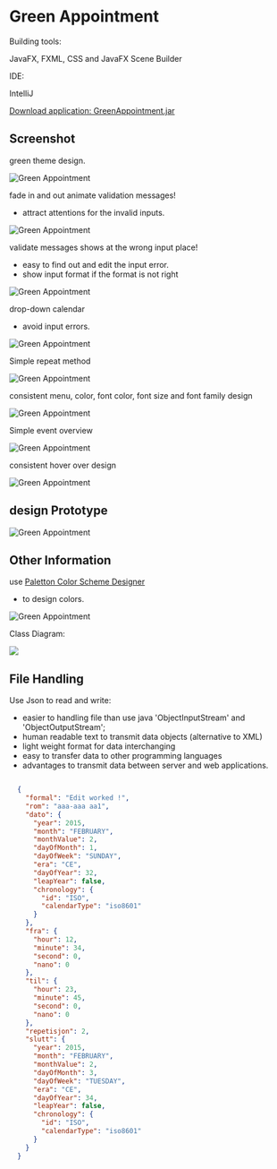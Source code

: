 Green Appointment
==

Building tools:

JavaFX, FXML, CSS and JavaFX Scene Builder


IDE:

IntelliJ


[Download application: GreenAppointment.jar](http://junjunguo.com/data/greenAppointment/GreenAppointment.jar)


Screenshot
--

green theme design.

![Green Appointment](GreenAppointment.png)

fade in and out animate validation messages!
- attract attentions for the invalid inputs.

![Green Appointment](GreenAppointment1.png)

validate messages shows at the wrong input place!
- easy to find out and edit the input error.
- show input format if the format is not right

![Green Appointment](GreenAppointment2.png)

drop-down calendar
- avoid input errors.

![Green Appointment](GreenAppointment3.png)

Simple repeat method

![Green Appointment](GreenAppointment4.png)

consistent menu, color, font color, font size and font family design

![Green Appointment](GreenAppointment5.png)

Simple event overview

![Green Appointment](GreenAppointment6.png)

consistent hover over design

![Green Appointment](GreenAppointment7.png)

design Prototype
--
![Green Appointment](designprototype.png)


Other Information
--
use [Paletton Color Scheme Designer](http://paletton.com/#uid=12D0u0kllll6mNydQtLsQcVHZ4v)

- to design colors.

![Green Appointment](colordesign.png)


Class Diagram:

![](classdiagram.png)


File Handling
--

Use Json to read and write:
- easier to handling file than use java 'ObjectInputStream' and 'ObjectOutputStream';
- human readable text to transmit data objects (alternative to XML)
- light weight format for data interchanging
- easy to transfer data to other programming languages
- advantages to transmit data between server and web applications.

```Json

  {
    "formal": "Edit worked !",
    "rom": "aaa-aaa aa1",
    "dato": {
      "year": 2015,
      "month": "FEBRUARY",
      "monthValue": 2,
      "dayOfMonth": 1,
      "dayOfWeek": "SUNDAY",
      "era": "CE",
      "dayOfYear": 32,
      "leapYear": false,
      "chronology": {
        "id": "ISO",
        "calendarType": "iso8601"
      }
    },
    "fra": {
      "hour": 12,
      "minute": 34,
      "second": 0,
      "nano": 0
    },
    "til": {
      "hour": 23,
      "minute": 45,
      "second": 0,
      "nano": 0
    },
    "repetisjon": 2,
    "slutt": {
      "year": 2015,
      "month": "FEBRUARY",
      "monthValue": 2,
      "dayOfMonth": 3,
      "dayOfWeek": "TUESDAY",
      "era": "CE",
      "dayOfYear": 34,
      "leapYear": false,
      "chronology": {
        "id": "ISO",
        "calendarType": "iso8601"
      }
    }
  }

```
